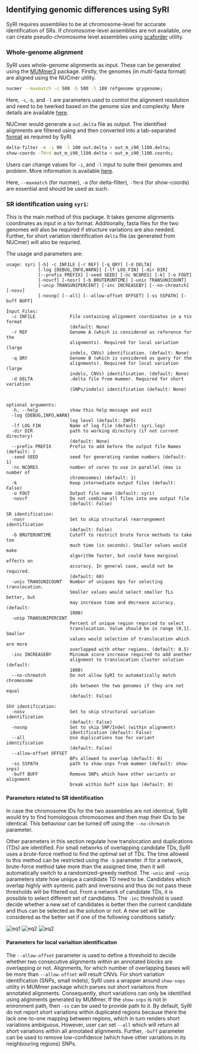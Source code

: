 ## Identifying genomic differences using SyRI

SyRI requires assemblies to be at chromosome-level for accurate identification of SRs. If chromosome-level assemblies are not available, one can create pseudo-chromosome level assemblies using [scaforder](scaforder.md) utility. 

### Whole-genome alignment
SyRI uses whole-genome alignments as input. These can be generated using the [MUMmer3](http://mummer.sourceforge.net/) package. Firstly, the genomes (in multi-fasta format) are aligned using the NUCmer utility.
```bash
nucmer --maxmatch -c 500 -b 500 -l 100 refgenome qrygenome;
```

Here, `-c`,`-b`, and `-l` are parameters used to control the alignment resolution and need to be twerked based on the genome size and complexity. Mere details are available [here](http://mummer.sourceforge.net/manual/#nucmer).

NUCmer would generate a `out.delta` file as output. The identified alignments are filtered using and then converted into a tab-separated [format](fileformat.md) as required by SyRI.

```bash
delta-filter -m -i 90 -l 100 out.delta > out_m_i90_l100.delta; 
show-coords -THrd out_m_i90_l100.delta > out_m_i90_l100.coords;
```

Users can change values for `-i`, and `-l` input to suite their genomes and problem. More information is available [here](http://mummer.sourceforge.net/manual/#filter).

Here, `--maxmatch` (for nucmer), `-m` (for delta-filter), `-THrd` (for show-coords) are essential and should be used as such.

### SR identification using `syri`:
This is the main method of this package. It takes genome alignments coordinates as input in a tsv format. Additionally, fasta files for the two genomes will also be required if structure variations are also needed. Further, for short variation identification `delta` file (as generated from NUCmer) will also be requried.

The usage and parameters are:

```
usage: syri [-h] -c INFILE [-r REF] [-q QRY] [-d DELTA]
            [-log {DEBUG,INFO,WARN}] [-lf LOG_FIN] [-dir DIR]
            [--prefix PREFIX] [-seed SEED] [-nc NCORES] [-k] [-o FOUT]
            [-novcf] [-nosr] [-b BRUTERUNTIME] [-unic TRANSUNICOUNT]
            [-unip TRANSUNIPERCENT] [-inc INCREASEBY] [--no-chrmatch] [-nosv]
            [-nosnp] [--all] [--allow-offset OFFSET] [-ss SSPATH] [-buff BUFF]

Input Files:
  -c INFILE             File containing alignment coordinates in a tsv format
                        (default: None)
  -r REF                Genome A (which is considered as reference for the
                        alignments). Required for local variation (large
                        indels, CNVs) identification. (default: None)
  -q QRY                Genome B (which is considered as query for the
                        alignments). Required for local variation (large
                        indels, CNVs) identification. (default: None)
  -d DELTA              .delta file from mummer. Required for short variation
                        (SNPs/indels) identification (default: None)


optional arguments:
  -h, --help            show this help message and exit
  -log {DEBUG,INFO,WARN}
                        log level (default: INFO)
  -lf LOG_FIN           Name of log file (default: syri.log)
  -dir DIR              path to working directory (if not current directory)
                        (default: None)
  --prefix PREFIX       Prefix to add before the output file Names (default: )
  -seed SEED            seed for generating random numbers (default: 1)
  -nc NCORES            number of cores to use in parallel (max is number of
                        chromosomes) (default: 1)
  -k                    Keep internediate output files (default: False)
  -o FOUT               Output file name (default: syri)
  -novcf                Do not combine all files into one output file
                        (default: False)

SR identification:
  -nosr                 Set to skip structural rearrangement identification
                        (default: False)
  -b BRUTERUNTIME       Cutoff to restrict brute force methods to take too
                        much time (in seconds). Smaller values would make
                        algorithm faster, but could have marginal effects on
                        accuracy. In general case, would not be required.
                        (default: 60)
  -unic TRANSUNICOUNT   Number of uniques bps for selecting translocation.
                        Smaller values would select smaller TLs better, but
                        may increase time and decrease accuracy. (default:
                        1000)
  -unip TRANSUNIPERCENT
                        Percent of unique region requried to select
                        translocation. Value should be in range (0,1]. Smaller
                        values would selection of translocation which are more
                        overlapped with other regions. (default: 0.5)
  -inc INCREASEBY       Minimum score increase required to add another
                        alignment to translocation cluster solution (default:
                        1000)
  --no-chrmatch         Do not allow SyRI to automatically match chromosome
                        ids between the two genomes if they are not equal
                        (default: False)

ShV identification:
  -nosv                 Set to skip structural variation identification
                        (default: False)
  -nosnp                Set to skip SNP/Indel (within alignment)
                        identification (default: False)
  --all                 Use duplications too for variant identification
                        (default: False)
  --allow-offset OFFSET
                        BPs allowed to overlap (default: 0)
  -ss SSPATH            path to show-snps from mummer (default: show-snps)
  -buff BUFF            Remove SNPs which have other variants or alignment
                        break within buff size bps (default: 0)
```
#### Parameters related to SR identification
In case the chromosome IDs for the two assemblies are not identical, SyRI would try to find homologous chromosomes and then map their IDs to be identical. This behaviour can be turned off using the `--no-chrmatch` parameter.

Other parameters in this section regulate how translocation and duplications (TDs) are identified. For small networks of overlapping candidate TDs, SyRI uses a brute-force method to find the optimal set of TDs. The time allowed to this method can be restricted using the `-b` parameter. If for a network, brute-force method take more than the assigned time, then it will automatically switch to a randomized-greedy method. The `-unic` and `-unip` parameters state how unique a candidate TD need to be. Candidates which overlap highly with syntenic path and inversions and thus do not pass these thresholds will be filtered out. From a network of candidate TDs, it is possible to select different set of candidates. The `-inc` threshold is used decide whether a new set of candidates is better then the current candidate and thus can be selected as the solution or not. A new set will be considered as the better set if one of the following conditions satisfy:

<img src="https://latex.codecogs.com/svg.latex?score(new\_set)>score(current\_set)+inc" title="eq1" />

<img src="https://latex.codecogs.com/svg.latex?score(new\_set)>score(current\_set)\quad\textrm{and}\quad{number\_of\_candidate(new\_set)\leq{number\_of\_candidate(current\_set)}" title="eq2" />

<img src="https://latex.codecogs.com/svg.latex?score(new\_set)>score(current\_set)-inc\quad\textrm{and}\quad{number\_of\_candidate(new\_set)<number\_of\_candidate(current\_set)" title="eq2" />
 
#### Parameters for local variaition identificaiton
The `--allow-offset` parameter is used to define a threshold to decide whether two consecutive alignments within an annotated blocks are overlapping or not. Alignments, for which number of overlapping bases will be more than `--allow-offset` will result CNVs.
For short variation identification (SNPs, small indels), SyRI uses a wrapper around `show-snps` utility in MUMmer package which parses out short variaitons from annotated alignments. Consequently, short variations can only be identified using alignments generated by MUMmer. If the `show-snps` is not in enironment path, then `-ss` can be used to provide path to it. By default, SyRI do not report short variations within duplicated regions because there the lack one-to-one mapping between regions, which in turn renders short variations ambiguous. However, user can set `--all` which will return all short variations within all annotated alignments. Further, `-buff` parameter can be used to remove low-confidence (which have other variations in its neighbouring regions) SNPs.
